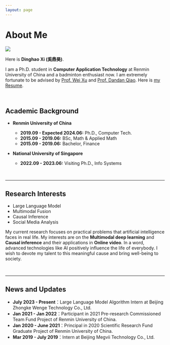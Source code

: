 ```yaml
---
layout: page
---
```


# About Me

<img src="https://dinghaoxi.github.io/Singapore.jpg" class="floatpic" style="max-width: 100%; height: auto;">

Here is **Dinghao Xi (奚鼎昊)**.

I am a Ph.D. student in **Computer Application Technology** at Renmin University of China and a badminton enthusiast now. I am extremely fortunate to be advised by [Prof. Wei Xu](http://info.ruc.edu.cn/jsky/szdw/adszycx/sssds/glkxygc/168a49630e2a454083c238631b42b752.htm) and [Prof. Dandan Qiao](https://www.comp.nus.edu.sg/disa/bio/qiaodd/). Here is [my Resume](https://dinghaoxi.github.io/file/DinghaoXi_ch.pdf).

<br>

## Academic Background

- **Renmin University of China**
  - **2019.09 - Expected 2024.06:** Ph.D., Computer Tech.
  - **2015.09 - 2019.06:** BSc, Math & Applied Math
  - **2015.09 - 2019.06:** Bachelor, Finance

- **National University of Singapore**
  - **2022.09 - 2023.06:** Visiting Ph.D., Info Systems



<br>

---

## Research Interests

- Large Language Model
- Multimodal Fusion
- Causal Inference
- Social Media Analysis

My current research focuses on practical problems that artificial intelligence faces in real life. My interests are on the **Multimodal deep learning** and **Causal inference** and their applications in **Online video**. In a word, advanced technologies like AI positively influence the life of everybody.  I wish to devote my talent to this meaningful cause and bring well-being to society.

<br>

---

## News and Updates

- **July 2023 - Present**：Large Language Model Algorithm Intern at Beijing Zhongke Wenge Technology Co., Ltd.
- **Jan 2021 - Jan 2022**：Participant in 2021 Pre-research Commissioned Team Fund Project of Renmin University of China.
- **Jan 2020 - June 2021**：Principal in 2020 Scientific Research Fund Graduate Project of Renmin University of China.
- **Mar 2019 - July 2019**：Intern at Beijing Megvii Technology Co., Ltd.

<br>
